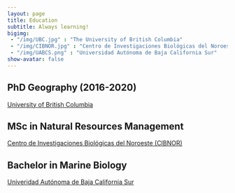 ```yaml
---
layout: page
title: Education
subtitle: Always learning!
bigimg:  
 - "/img/UBC.jpg" : "The University of British Columbia"
 - "/img/CIBNOR.jpg" : "Centro de Investigaciones Biológicas del Noroeste" 
 - "/img/UABCS.png" : "Universidad Autónoma de Baja California Sur"
show-avatar: false
---
```


## PhD Geography (2016-2020)
[University of British Columbia](https://www.ubc.ca/)

## MSc in Natural Resources Management
[Centro de Investigaciones Biológicas del Noroeste (CIBNOR)](https://cibnor.mx/en/)

## Bachelor in Marine Biology
[Univeridad Autónoma de Baja California Sur](uabcs.mx) 

